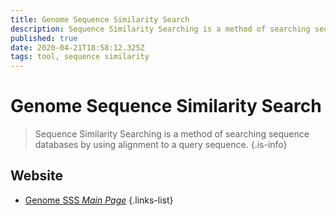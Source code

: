 ```yaml
---
title: Genome Sequence Similarity Search
description: Sequence Similarity Searching is a method of searching sequence databases by using alignment to a query sequence.
published: true
date: 2020-04-21T18:58:12.325Z
tags: tool, sequence similarity
---
```


# Genome Sequence Similarity Search

> Sequence Similarity Searching is a method of searching sequence databases by using alignment to a query sequence.
{.is-info}



## Website

- [Genome SSS *Main Page*](https://www.genome.jp/tools/blast/)
{.links-list}


